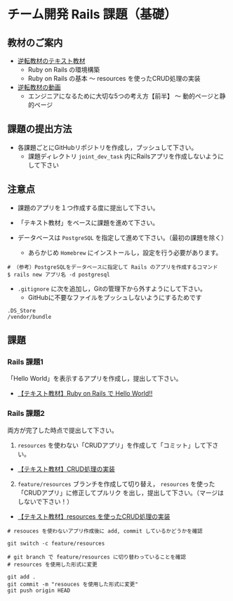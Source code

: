 # チーム開発 Rails 課題（基礎）

## 教材のご案内

- [逆転教材のテキスト教材](https://www.yanbaru-code.com/)
  - Ruby on Rails の環境構築
  - Ruby on Rails の基本 〜 resources を使ったCRUD処理の実装
- [逆転教材の動画](https://www.yanbaru-code.com/movies)
  - エンジニアになるために大切な5つの考え方【前半】 〜 動的ページと静的ページ

## 課題の提出方法

- 各課題ごとにGitHubリポジトリを作成し，プッシュして下さい。
  - 課題ディレクトリ `joint_dev_task` 内にRailsアプリを作成しないようにして下さい

## 注意点

- 課題のアプリを１つ作成する度に提出して下さい。

- 「テキスト教材」をベースに課題を進めて下さい。

- データベースは `PostgreSQL` を指定して進めて下さい。（最初の課題を除く）
  - あらかじめ `Homebrew` にインストールし，設定を行う必要があります。

```
# （参考）PostgreSQLをデータベースに指定して Rails のアプリを作成するコマンド
$ rails new アプリ名 -d postgresql
```

- `.gitignore` に次を追加し，Gitの管理下から外すようにして下さい。
  - GitHubに不要なファイルをプッシュしないようにするためです

```
.DS_Store
/vendor/bundle
```

## 課題

### Rails 課題1

「Hello World」を表示するアプリを作成し，提出して下さい。
- [【テキスト教材】Ruby on Rails で Hello World!!](https://www.yanbaru-code.com/texts/209)

### Rails 課題2

両方が完了した時点で提出して下さい。

1. `resources` を使わない「CRUDアプリ」を作成して「コミット」して下さい。

- [【テキスト教材】CRUD処理の実装](https://www.yanbaru-code.com/texts/211)

2. `feature/resources` ブランチを作成して切り替え， `resources` を使った「CRUDアプリ」に修正してプルリク を出し，提出して下さい。（マージはしないで下さい！）

- [【テキスト教材】resources を使ったCRUD処理の実装](https://www.yanbaru-code.com/texts/214)

```
# resouces を使わないアプリ作成後に add, commit しているかどうかを確認

git switch -c feature/resources

# git branch で feature/resources に切り替わっていることを確認
# resources を使用した形式に変更

git add .
git commit -m "resouces を使用した形式に変更"
git push origin HEAD
```
